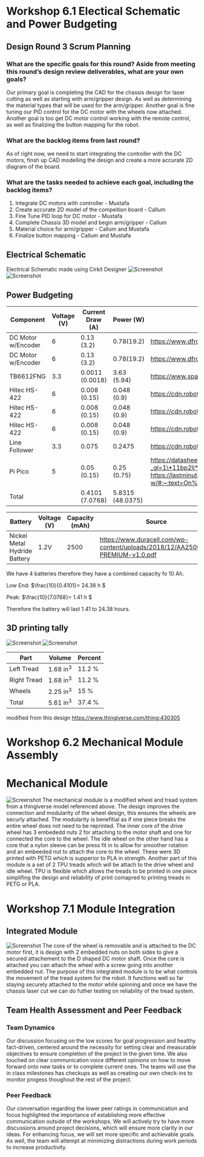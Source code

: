 # Workshop 6.1 Electical Schematic and Power Budgeting

## Design Round 3 Scrum Planning

### What are the specific goals for this round? Aside from meeting this round’s design review deliverables, what are your own goals?
Our primary goal is completing the CAD for the chassis design for laser cutting as well as starting with arm/gripper design. As well as determining the material types that will be used for the arm/gripper. Another goal is fine tuning our PID control for the DC motor with the wheels now attached. Another goal is too get DC motor control working with the remote control, as well as finalizing the button mapping for the robot.

### What are the backlog items from last round?
As of right now, we need to start integrating the controller with the DC motors, finsh up CAD modelling the design and create a more accurate 2D diagram of the board.

### What are the tasks needed to achieve each goal, including the backlog items?
1. Integrate DC motors with controller - Mustafa
2. Create accurate 2D model of the compeition board - Callum
3. Fine Tune PID loop for DC motor - Mustafa
4. Complete Chassis 3D model and begin arm/gripper - Callum
5. Material choice for arm/gripper - Callum and Mustafa
6. Finalize button mapping - Callum and Mustafa

## Electrical Schematic
Electrical Schematic made using Cirkit Designer
![Screenshot](Images/Electrical_Schematic.png)
![Screenshot](Images/photo_elec_subsystem.jpg)

## Power Budgeting
| Component | Voltage (V) | Current Draw (A) | Power (W) | Source |
|-----------|---------|--------------|-----------|--------|
| DC Motor w/Encoder | 6 | 0.13 (3.2) | 0.78(19.2) | https://www.dfrobot.com/product-1617.html
| DC Motor w/Encoder | 6 | 0.13 (3.2) | 0.78(19.2) | https://www.dfrobot.com/product-1617.html
| TB6612FNG | 3.3 | 0.0011 (0.0018) | 3.63 (5.94) | https://www.sparkfun.com/datasheets/Robotics/TB6612FNG.pdf
| Hitec HS-422 | 6 | 0.008 (0.15) | 0.048 (0.9)| https://cdn.robotshop.com/media/h/hit/rb-hit-27/pdf/hs422-31422s.pdf
| Hitec HS-422 | 6 | 0.008 (0.15) | 0.048 (0.9)| https://cdn.robotshop.com/media/h/hit/rb-hit-27/pdf/hs422-31422s.pdf
| Hitec HS-422 | 6 | 0.008 (0.15) | 0.048 (0.9)| https://cdn.robotshop.com/media/h/hit/rb-hit-27/pdf/hs422-31422s.pdf
| Line Follower | 3.3 | 0.075 | 0.2475 | https://cdn.robotshop.com/media/g/gtd/rb-gtd-02/pdf/linefollowerdatasheet.pdf
| Pi Pico | 5 | 0.05 (0.15) | 0.25 (0.75) | https://datasheets.raspberrypi.com/picow/pico-w-datasheet.pdf?_gl=1\*11bp2lj*_ga\*NzU5OTYyNDQzLjE3MDg5NjQ1NjM.\*_ga_22FD70LWDS*MTcwODk2NDU3MC4xLjAuMTcwODk2NDU3MC4wLjAuMA.. https://lastminuteengineers.com/getting-started-with-raspberry-pi-pico-w/#:~:text=On%20the%20board%2C%20there%20is,Pico%20W%20consumes%20about%2050mA.
| Total || 0.4101 (7.0768) | 5.8315 (48.0375) |

| Battery | Voltage (V) | Capacity (mAh) | Source
|------|--------|---------|---
| Nickel Metal Hydride Battery | 1.2V | 2500 | https://www.duracell.com/wp-content/uploads/2018/12/AA2500HP-PREMIUM-v1.0.pdf

We have 4 batteries therefore they have a combined capacity fo 10 Ah.

Low End: $\frac{10}{0.4101}= 24.38 h $

Peak: $\frac{10}{7.0768}= 1.41 h $

Therefore the battery will last 1.41 to 24.38 hours.

## 3D printing tally
![Screenshot](3D/wheelPrint.png)
![Screenshot](3D/treads.png)

| Part | Volume | Percent |
|------|--------|---------|
| Left Tread | 1.68 in<sup>3</sup>  | 11.2 % |
| Right Tread | 1.68 in<sup>3</sup> | 11.2 % |
| Wheels | 2.25 in<sup>3</sup>| 15 %|
| Total | 5.61 in<sup>3</sup>| 37.4 %|

modified from this design https://www.thingiverse.com/thing:430305

# Workshop 6.2 Mechanical Module Assembly

# Mechanical Module
![Screenshot](Images/mechanical.jpg)
The mechanical module is a modified wheel and tread system from a thingiverse model referenced above. The design improves the connection and modularity of the wheel design, this ensures the wheels are securly attached. The modularity is benefitial as if one piece breaks the entire wheel does not need to be reprinted. The inner core of the drive wheel has 3 embededd nuts 2 for attaching to the motor shaft and one for connected the core to the wheel. The idle wheel on the other hand has a core that a nylon sleeve can be press fit in to allow for smoother rotation and an embeeded nut to attach the core to the wheel. These were 3D printed with PETG which is supperior to PLA in strength. Another part of this module is a set of 2 TPU treads which will be attach to the drive wheel and idle wheel. TPU is flexible which allows the treads to be printed in one piece simplifing the design and reliability of print comapred to printing treads in PETG or PLA.

# Workshop 7.1 Module Integration

## Integrated Module
![Screenshot](Images/integration.jpg)
The core of the wheel is removable and is attached to the DC motor first, it is design with 2 embedded nuts on both sides to give a secured attachement to the D shaped DC motor shaft. Once the core is attached you can attach the wheel with a screw going into another embedded nut. The purpose of this integrated module is to be what controls the movement of the tread system for the robot. It functions well so far staying securely attached to the motor while spinning and once we have the chassis laser cut we can do futher testing on reliability of the tread system.

## Team Health Assessment and Peer Feedback

### Team Dynamics
Our discussion focusing on the low scores for goal progression and healthy fact-driven, centered around the necessity for setting clear and measurable objectives to ensure completion of the project in the given time. We also touched on clear communication voice different opinions on how to move forward onto new tasks or to complete current ones. The teams will use the in class milestones has checkups as well as creating our own check-ins to monitor progess thoughout the rest of the project.

### Peer Feedback
Our conversation regarding the lower peer ratings in communication and focus highlighted the importance of establishing more effective communication outside of the workshops. We will actively try to have more discussions around project decisions, which will ensure more clarity in our ideas. For enhancing focus, we will set more specific and achievable goals. As well, the team will attempt at minimizing distractions during work periods to increase productivity.